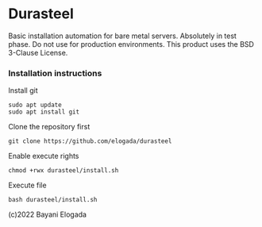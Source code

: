 # Durasteel
Basic installation automation for bare metal servers. Absolutely in test phase. Do not use for production environments. This product uses the BSD 3-Clause License.  

### Installation instructions
Install git
```
sudo apt update
sudo apt install git
```

Clone the repository first  
```
git clone https://github.com/elogada/durasteel
```

Enable execute rights  
```
chmod +rwx durasteel/install.sh
```  

Execute file
```
bash durasteel/install.sh
```  

(c)2022 Bayani Elogada